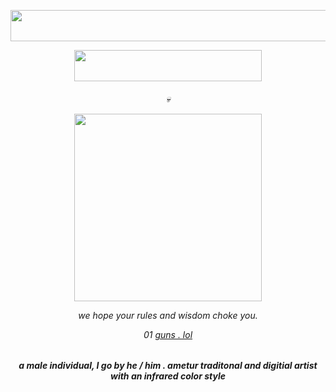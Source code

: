 <p align="center">
  <img width="700" height="50" src="https://files.catbox.moe/xva76n.webp">
</p>

<p align="center">
  <img width="300" height="50" src="https://files.catbox.moe/k0eigk.webp">
</p>

<h6 align="center">

💀

<p align="center">
  <img width="300" height="300" src="https://files.catbox.moe/ls9ap6.png">
</p>

we hope your rules and wisdom choke you. 

01 [guns . lol](https://guns.lol/xcrucialx)

<h5 align="center">

a male individual, I go by he / him . ametur traditonal and digitial artist with an infrared color style

